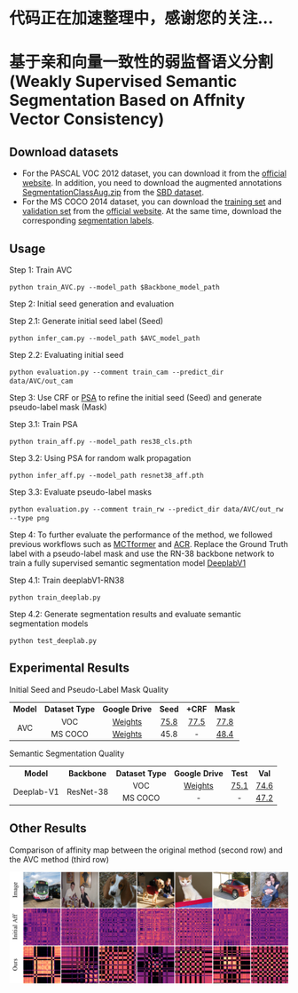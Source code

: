 # 代码正在加速整理中，感谢您的关注...
# 基于亲和向量一致性的弱监督语义分割(Weakly Supervised Semantic Segmentation Based on Affnity Vector Consistency)
## Download datasets
* For the PASCAL VOC 2012 dataset, you can download it from the [official website](http://host.robots.ox.ac.uk/pascal/VOC/voc2012/VOCtrainval_11-May-2012.tar). In addition, you need to download the augmented annotations [SegmentationClassAug.zip](https://www.dropbox.com/scl/fi/xccys1fus0utdioi7nj4d/SegmentationClassAug.zip?rlkey=0wl8iz6sc40b3qf6nidun4rez&e=1&dl=0) from the [SBD dataset](https://www.cs.cornell.edu/~bharathh/).
* For the MS COCO 2014 dataset, you can download the [training set](http://images.cocodataset.org/zips/train2014.zip) and [validation set](http://images.cocodataset.org/zips/val2014.zip) from the [official website](https://cocodataset.org/). At the same time, download the corresponding [segmentation labels](https://drive.google.com/file/d/147kbmwiXUnd2dW9_j8L5L0qwFYHUcP9I/).

## Usage

Step 1: Train AVC

```
python train_AVC.py --model_path $Backbone_model_path
```

Step 2: Initial seed generation and evaluation

Step 2.1: Generate initial seed label (Seed)

```
python infer_cam.py --model_path $AVC_model_path
```

Step 2.2: Evaluating initial seed
```
python evaluation.py --comment train_cam --predict_dir data/AVC/out_cam
```

Step 3: Use CRF or [PSA](https://github.com/jiwoon-ahn/psa) to refine the initial seed (Seed) and generate pseudo-label mask (Mask)

Step 3.1: Train PSA
```
python train_aff.py --model_path res38_cls.pth
```
Step 3.2: Using PSA for random walk propagation
```
python infer_aff.py --model_path resnet38_aff.pth
```
Step 3.3: Evaluate pseudo-label masks
```
python evaluation.py --comment train_rw --predict_dir data/AVC/out_rw --type png
```

Step 4: To further evaluate the performance of the method, we followed previous workflows such as [MCTformer](https://github.com/xulianuwa/MCTformer) and [ACR](https://github.com/sangrockEG/ACR). Replace the Ground Truth label with a pseudo-label mask and use the RN-38 backbone network to train a fully supervised semantic segmentation model [DeeplabV1](https://github.com/YudeWang/semantic-segmentation-codebase/tree/main/experiment/seamv1-pseudovoc)

Step 4.1: Train deeplabV1-RN38
```
python train_deeplab.py
```

Step 4.2: Generate segmentation results and evaluate semantic segmentation models
```
python test_deeplab.py
```
## Experimental Results
Initial Seed and Pseudo-Label Mask Quality

<table  align="center">
  <tr>
    <th>Model</th>
    <th>Dataset Type</th>
    <th>Google Drive</th>
    <th>Seed</th>
    <th>+CRF</th>
    <th>Mask</th>
  </tr>
  <tr>
    <td rowspan="2" align="center">AVC</td>
    <td align="center">VOC</td>
    <td align="center"><a href="https://drive.google.com/file/d/1GOAl3B3bywI5plCI3o7YLeEmeTCIAMdq/view?usp=drive_link">Weights</a></td>
    <td align="center"><a href="https://drive.google.com/file/d/1fEtLiFbvgT3cOGr2hCT7qMZGjD6iDl-p/view?usp=drive_link">75.8</a></td>
    <td align="center"><a href="https://drive.google.com/file/d/1v1HsX_Lc00TnEPveQGl7LlLJLbE5CNiE/view?usp=drive_link">77.5</a></td>
    <td align="center"><a href="https://drive.google.com/file/d/14-1WR1V6zm3RFAwDnuABeDUZCQkkULYu/view?usp=drive_link">77.8</a></td>
  </tr>
  <tr>
    <td align="center">MS COCO</td>
    <td align="center"><a href="https://drive.google.com/file/d/1yRzMH-LbsK3IidONspOJYuZaNTgdxM96/view?usp=drive_link">Weights</a></td>
    <td align="center">45.8</td>
    <td align="center">-</td>
    <td align="center"><a href="https://drive.google.com/file/d/1UFEk8uN_81E0hLU50oR9FsiL6QvAon_u/view?usp=drive_link">48.4</a></td>
  </tr>
</table>

Semantic Segmentation Quality

<table  align="center">
  <tr>
    <th>Model</th>
    <th>Backbone</th>
    <th>Dataset Type</th>    
    <th>Google Drive</th>
    <th>Test</th>
    <th>Val</th>
  </tr>
  <tr>
    <td rowspan="2" align="center">Deeplab-V1</td>
    <td rowspan="2" align="center">ResNet-38</td>
    <td align="center">VOC</td>
    <td align="center"><a href="https://drive.google.com/file/d/1Wsru6lHMhh8gYdO3Uep6XSq8f9BzHghT/view?usp=drive_link">Weights</a></td>
    <td align="center"><a href="http://host.robots.ox.ac.uk:8080/anonymous/NHKQPH.html">75.1</a></td>
    <td align="center"><a href="http://host.robots.ox.ac.uk:8080/anonymous/OE2YQO.html">74.6</a></td>
  </tr>
  <tr>
    <td align="center">MS COCO</td>
    <td align="center">-</td>
    <td align="center">-</td>
    <td align="center"><a href="https://drive.google.com/file/d/1NarR6JQArhc7gLuSZ1wEDH--HZgY-rRU/view?usp=drive_link">47.2</a></td>
  </tr>
</table>

## Other Results
Comparison of affinity map between the original method (second row) and the AVC method (third row)
<p align="center">
  <img src="fig4.png" width="720" title="Comparison of affinity map between the original method (second row) and the AVC method (third row)" >
</p>
